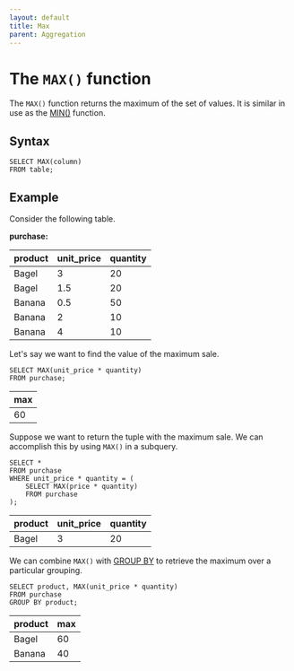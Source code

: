```yaml
---
layout: default
title: Max
parent: Aggregation
---
```


# The `MAX()` function
The `MAX()` function returns the maximum of the set of values. It is similar in use as the [MIN()](min.html) function.

## Syntax
```
SELECT MAX(column)
FROM table;
```

## Example
Consider the following table.

**purchase:**

| product | unit_price | quantity |
| ------- | ----- | -------- |
| Bagel | 3 | 20 |
| Bagel | 1.5 | 20 |
| Banana | 0.5 | 50 |
| Banana | 2 | 10 |
| Banana | 4 | 10 | 

Let's say we want to find the value of the maximum sale.
```
SELECT MAX(unit_price * quantity)
FROM purchase;
```

| max |
| --- |
| 60 |

Suppose we want to return the tuple with the maximum sale. We can accomplish this by using `MAX()` in a subquery.
```
SELECT *
FROM purchase
WHERE unit_price * quantity = (
    SELECT MAX(price * quantity)
    FROM purchase
);
```

| product | unit_price | quantity |
| ------- | ----- | -------- |
| Bagel | 3 | 20 |

We can combine `MAX()` with [GROUP BY](group-by.html) to retrieve the maximum over a particular grouping.
```
SELECT product, MAX(unit_price * quantity)
FROM purchase
GROUP BY product;
```

| product | max |
| ------- | --- |
| Bagel | 60 |
| Banana | 40 |